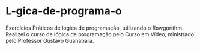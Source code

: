 # L-gica-de-programa-o
Exercícios Práticos de logica de programação, utilizando o flowgorithm.
Realizei o curso de lógica de programação pelo Curso em Vídeo, ministrado pelo Professor Gustavo Guanabara.
